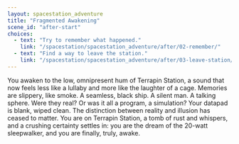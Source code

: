 ```yaml
---
layout: spacestation_adventure
title: "Fragmented Awakening"
scene_id: "after-start"
choices:
  - text: "Try to remember what happened."
    link: "/spacestation/spacestation_adventure/after/02-remember/"
  - text: "Find a way to leave the station."
    link: "/spacestation/spacestation_adventure/after/03-leave-station/"
---
```


You awaken to the low, omnipresent hum of Terrapin Station, a sound that now feels less like a lullaby and more like the laughter of a cage. Memories are slippery, like smoke. A seamless, black ship. A silent man. A talking sphere. Were they real? Or was it all a program, a simulation? Your datapad is blank, wiped clean. The distinction between reality and illusion has ceased to matter. You are on Terrapin Station, a tomb of rust and whispers, and a crushing certainty settles in: you are the dream of the 20-watt sleepwalker, and you are finally, truly, awake.
